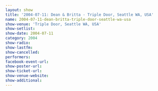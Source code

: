 ```yaml
---
layout: show
title: '2004-07-11: Dean & Britta - Triple Door, Seattle WA, USA'
name: 2004-07-11-dean-britta-triple-door-seattle-wa-usa
show-venue: 'Triple Door, Seattle WA, USA'
show-setlist: 
show-date: 2004-07-11
category: 2004
show-radio: 
show-lastfm: 
show-cancelled: 
performers: 
facebook-event-url: 
show-poster-url: 
show-ticket-url: 
show-venue-website: 
show-additional: 
---
```


